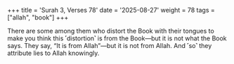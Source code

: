 +++
title = 'Surah 3, Verses 78'
date = '2025-08-27'
weight = 78
tags = ["allah", "book"]
+++

There are some among them who distort the Book with their tongues to make you think this ˹distortion˺ is from the Book—but it is not what the Book says. They say, “It is from Allah”—but it is not from Allah. And ˹so˺ they attribute lies to Allah knowingly.